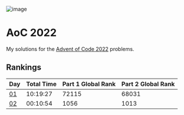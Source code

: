 ![image](https://user-images.githubusercontent.com/9584084/144176282-713b97b3-43b9-4f03-9e94-8c18528f0072.png)

# AoC 2022
My solutions for the [Advent of Code 2022](https://adventofcode.com/2022/) problems.

## Rankings
| Day          | Total Time | Part 1 Global Rank | Part 2 Global Rank |
| ------------ | ---------- | ------------------ | ------------------ |
| [01](day01/) | 10:19:27   | 72115              | 68031              |
| [02](day02/) | 00:10:54   | 1056               | 1013               |
